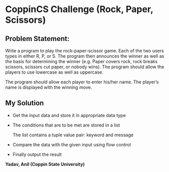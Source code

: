 # CoppinCS Challenge (Rock, Paper, Scissors)

Problem Statement:
---

Write a program to play the rock-paper-scissor game. Each of the two users types in either R, P, or S.  The program then announces the winner as well as the basis for determining the winner (e.g. Paper covers rock, rock breaks scissors, scissors cut paper, or nobody wins).  The program should allow the players to use lowercase as well as uppercase.

The program should allow each player to enter his/her name.  The player’s name is displayed with the winning move.

My Solution
---

* Get the input data and store it in appropriate data type

* The conditions that are to be met are stored in a list

	The list contains a tuple value pair: keyword and message

* Compare the data with the given input using flow control

* Finally output the result

**Yadav, Anil (Coppin State University)**
